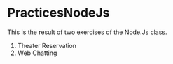 # PracticesNodeJs
This is the result of two exercises of the Node.Js class.
  1. Theater Reservation
  2. Web Chatting
